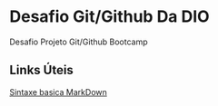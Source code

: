 # Desafio Git/Github Da DIO
Desafio Projeto Git/Github Bootcamp

## Links Úteis 
[Sintaxe basica MarkDown](https://docs.pipz.com/central-de-ajuda/learning-center/guia-basico-de-markdown#open)
